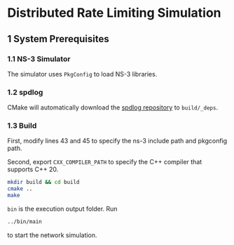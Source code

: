 # Distributed Rate Limiting Simulation

## 1 System Prerequisites

### 1.1 NS-3 Simulator

The simulator uses `PkgConfig` to load NS-3 libraries.

### 1.2 spdlog

CMake will automatically download the [spdlog repository](https://github.com/gabime/spdlog.git) to `build/_deps`.

### 1.3 Build

First, modify lines 43 and 45 to specify the ns-3 include path and pkgconfig path.

Second, export `CXX_COMPILER_PATH` to specify the C++ compiler that supports C++ 20.

``` bash
mkdir build && cd build
cmake ..
make
```

`bin` is the execution output folder. Run
``` bash
../bin/main
```
to start the network simulation.